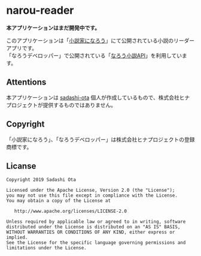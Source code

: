 # narou-reader

**本アプリケーションはまだ開発中です。**

このアプリケーションは「[小説家になろう](http://syosetu.com/)」にて公開されている小説のリーダーアプリです。  
「なろうデベロッパー」で公開されている「[なろう小説API](https://dev.syosetu.com/man/api/)」を利用しています。

## Attentions

本アプリケーションは [sadashi-ota](https://github.com/sadashi-ota) 個人が作成しているもので、株式会社ヒナプロジェクトが提供するものではありません。

## Copyright

「小説家になろう」、「なろうデベロッパー」は株式会社ヒナプロジェクトの登録商標です。

## Licanse

```
Copyright 2019 Sadashi Ota

Licensed under the Apache License, Version 2.0 (the "License");
you may not use this file except in compliance with the License.
You may obtain a copy of the License at

   http://www.apache.org/licenses/LICENSE-2.0

Unless required by applicable law or agreed to in writing, software
distributed under the License is distributed on an "AS IS" BASIS,
WITHOUT WARRANTIES OR CONDITIONS OF ANY KIND, either express or implied.
See the License for the specific language governing permissions and
limitations under the License.
```

